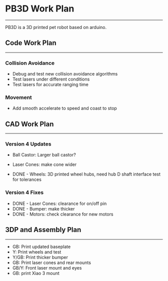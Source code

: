 # PB3D Work Plan
-----------------------------------------------------------
PB3D is a 3D printed pet robot based on arduino.

## Code Work Plan
-----------------------------------------------------------

### Collision Avoidance
- Debug and test new collision avoidance algorithms
- Test lasers under different conditions
- Test lasers for accurate ranging time

### Movement
- Add smooth accelerate to speed and coast to stop

## CAD Work Plan
-----------------------------------------------------------

### Version 4 Updates
- Ball Castor: Larger ball castor?
- Laser Cones: make cone wider

- DONE - Wheels: 3D printed wheel hubs, need hub D shaft interface test for tolerances

### Version 4 Fixes
- DONE - Laser Cones: clearance for on/off pin
- DONE - Bumper: make thicker
- DONE - Motors: check clearance for new motors

## 3DP and Assembly Plan
-----------------------------------------------------------
- GB: Print updated baseplate
- Y: Print wheels and test
- Y/GB: Print thicker bumper
- GB: Print laser cones and rear mounts
- GB/Y: Front laser mount and eyes
- GB: print Xiao 3 mount



